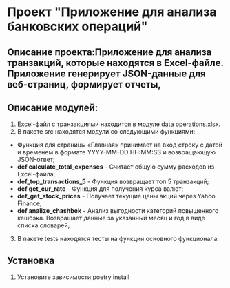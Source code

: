 # Проект "Приложение для анализа банковских операций"
## Описание проекта:Приложение для анализа транзакций, которые находятся в Excel-файле. Приложение генерирует JSON-данные для веб-страниц, формирует отчеты, 

## Описание модулей:
1. Excel-файл с транзакциями находится в модуле data operations.xlsx.
2. В пакете src находятся модули со следующими функциями:
- Функция для страницы «Главная» принимает на вход строку с датой и временем в формате
YYYY-MM-DD HH:MM:SS и возвращающую JSON-ответ;
- **def calculate_total_expenses** - Считает общую сумму расходов из Excel-файла;
- **def_top_transactions_5** - Функция возвращает топ 5 транзакций;
- **def get_cur_rate** - Функция для получения курса валют;
- **def_get_stock_prices** - Получает текущие цены акций через Yahoo Finance;
- **def analize_chashbek** - Анализ выгодности категорий повышенного кешбэка.
    Возвращает данные за указанный месяц и год в виде списка словарей;

3. В пакете tests находятся тесты на функции основного функционала.

## Установка
1. Установите зависимости poetry install

